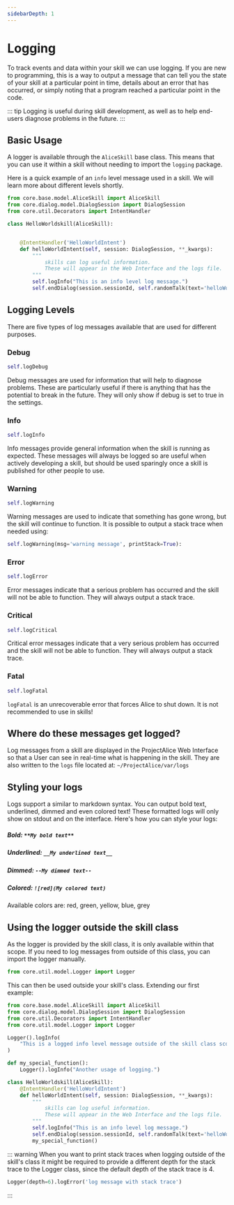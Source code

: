 ```yaml
---
sidebarDepth: 1
---
```


# Logging

To track events and data within your skill we can use logging. If you are new to programming, this is a way to output a message that can tell you the state of your skill at a particular point in time, details about an error that has occurred, or simply noting that a program reached a particular point in the code.

::: tip
  Logging is useful during skill development, as well as to help end-users
  diagnose problems in the future.
:::

## Basic Usage

A logger is available through the `AliceSkill` base class. This means that you can use it within a skill without needing to import the `logging` package.

Here is a quick example of an `info` level message used in a skill. We will learn more about different levels shortly.

```python
from core.base.model.AliceSkill import AliceSkill
from core.dialog.model.DialogSession import DialogSession
from core.util.Decorators import IntentHandler

class HelloWorldskill(AliceSkill):


	@IntentHandler('HelloWorldIntent')
	def helloWorldIntent(self, session: DialogSession, **_kwargs):
		"""
			skills can log useful information.
			These will appear in the Web Interface and the logs file.
		"""
		self.logInfo("This is an info level log message.")
		self.endDialog(session.sessionId, self.randomTalk(text='helloWorld'))
```

## Logging Levels

There are five types of log messages available that are used for different purposes.

### Debug

```python
self.logDebug
```

Debug messages are used for information that will help to diagnose problems. These are particularly useful if there is anything that has the potential to break in the future. They will only show if debug is set to true in the settings.


### Info

```python
self.logInfo
```

Info messages provide general information when the skill is running as expected. These messages will always be logged so are useful when actively developing a skill, but should be used sparingly once a skill is published for other people to use.

### Warning

```python
self.logWarning
```

Warning messages are used to indicate that something has gone wrong, but the skill will continue to function.
It is possible to output a stack trace when needed using:

```python
self.logWarning(msg='warning message', printStack=True):
```


### Error

```python
self.logError
```

Error messages indicate that a serious problem has occurred and the skill will not be able to function.
They will always output a stack trace.


### Critical

```python
self.logCritical
```

Critical error messages indicate that a very serious problem has occurred and the skill will not be able to function.
They will always output a stack trace.

### Fatal

```python
self.logFatal
```

`logFatal` is an unrecoverable error that forces Alice to shut down. It is not recommended to use in skills!


## Where do these messages get logged?

Log messages from a skill are displayed in the ProjectAlice Web Interface so that a User can see in real-time what is happening in the skill. They are also written to the `logs` file located at: `~/ProjectAlice/var/logs`


## Styling your logs

Logs support a similar to markdown syntax. You can output bold text, underlined, dimmed and even colored text! These formatted logs will only show on stdout and on the interface. Here's how you can style your logs:

##### Bold: `**My bold text**`
##### Underlined: `__My underlined text__`
##### Dimmed: `--My dimmed text--`
##### Colored: `![red](My colored text)`

Available colors are: red, green, yellow, blue, grey


## Using the logger outside the skill class

As the logger is provided by the skill class, it is only available within that scope. If you need to log messages from outside of this class, you can import the logger manually.

```python
from core.util.model.Logger import Logger
```

This can then be used outside your skill's class. Extending our first example:

```python
from core.base.model.AliceSkill import AliceSkill
from core.dialog.model.DialogSession import DialogSession
from core.util.Decorators import IntentHandler
from core.util.model.Logger import Logger

Logger().logInfo(
	"This is a logged info level message outside of the skill class scope"
)

def my_special_function():
	Logger().logInfo("Another usage of logging.")

class HelloWorldskill(AliceSkill):
	@IntentHandler('HelloWorldIntent')
	def helloWorldIntent(self, session: DialogSession, **_kwargs):
		"""
			skills can log useful information.
			These will appear in the Web Interface and the logs file.
		"""
		self.logInfo("This is an info level log message.")
		self.endDialog(session.sessionId, self.randomTalk(text='helloWorld'))
		my_special_function()
```

::: warning
When you want to print stack traces when logging outside of the skill's class it might be required to provide
a different depth for the stack trace to the Logger class, since the default depth of the stack trace is 4.
```python
Logger(depth=6).logError('log message with stack trace')
```
:::
